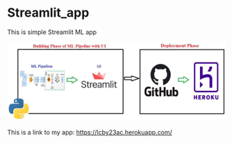 # Streamlit_app
This is simple Streamlit ML app


![.](https://github.com/AYMAX10/summerproject/blob/master/github.jpg)

This is a link to my app: https://lcby23ac.herokuapp.com/
